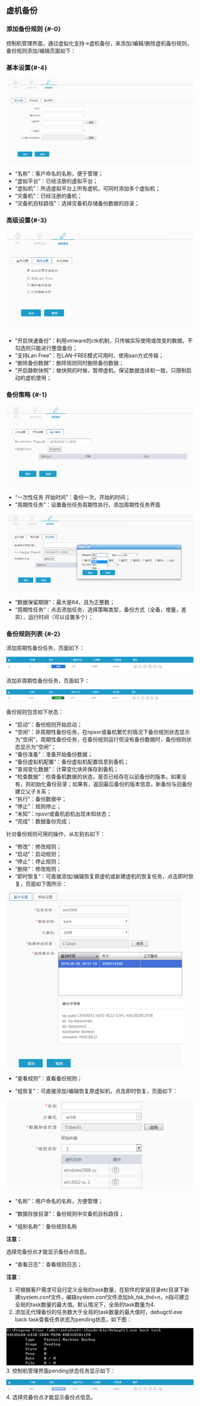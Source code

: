 ## 虚机备份

### 添加备份规则 {#-0}

控制机管理界面，通过虚拟化支持-&gt;虚机备份，来添加/编辑/删除虚机备份规则，备份规则添加/编辑页面如下：

### 基本设置{#-4}

![](/assets/V6.118042702.png)

*   “名称”：客户命名的名称，便于管理；
*   “虚拟平台”：已经注册的虚拟平台；
*   “虚拟机”：所选虚拟平台上所有虚机，可同时添加多个虚拟机；
*   “灾备机”：已经注册的备机；
*   “灾备机目标路径”：选择灾备机存储备份数据的目录；

### 高级设置{#-3}

![](/assets/V6.118042707.png)

* “开启快速备份”：利用vmware的ctk机制，只传输实际使用或改变的数据，不勾选则只能进行整盘备份；
* “支持Lan Free”：在LAN-FREE模式可用时，使用san方式传输；
* “删除备份数据”：删除规则同时删除备份数据；
* “开启静默快照”：做快照的时候，暂停虚机，保证数据连续和一致，只限制启动的虚机使用；

### 备份策略 {#-1}

![](/assets/V6.118042705.png)

* “一次性任务 开始时间”：备份一次，开始的时间；
* “周期性任务”：设置备份任务周期性执行，添加周期性任务界面

![说明: 1](/assets/V6.118042706.png)

* “数据保留期限”：最大是64，且为正整数；
* “周期性任务”：点击添加任务，选择策略类型，备份方式（全备，增量，差异），运行时间（可以设置多个）； 


### 备份规则列表 {#-2}

添加周期性备份任务，页面如下：

![说明: 1](/assets/V6.036298.png)

添加非周期性备份任务，页面如下：

![说明: 1](/assets/V6.036318.png)

备份规则包含如下状态：

*   “启动”：备份规则开始启动；
*   “空闲”：非周期性备份任务，在npsvr或备机繁忙的情况下备份规则状态显示为“空闲”，周期性备份任务，在备份规则运行但没有备份数据时，备份规则状态显示为“空闲”；
*   “备份准备”：准备开始备份数据；
*   “备份虚拟机配置”：备份虚拟机配置信息到备机；
*   “查询变化数据”：计算变化块并保存到备机；
*   “检查数据”：检查备机数据的状态，是否已经存在以前备份的版本，如果没有，则初始化备份目录；如果有，返回最后备份的版本信息，新备份与旧备份建立父子关系；
*   “执行”：备份数据中；
*   “停止”：规则停止；
*   “未知”：npsvr或备机宕机出现未知状态；
*   “完成”：数据备份完成；

针对备份规则可用的操作，从左到右如下：

*   “修改”：修改规则；
*   “启动”：启动规则；
*   “停止”：停止规则；
*   “删除”：修改规则；
*   “即时恢复”：可直接添加/编辑恢复原虚机或新建虚机的恢复任务，点击即时恢复，页面如下图所示：

![说明: 1](/assets/V6.036738.png)

* “查看规则”：查看备份规则；

* “组恢复”：可直接添加/编辑恢复原虚拟机，点击即时恢复，页面如下：

![说明: 1](/assets/V6.118042708.png)

* “名称”：用户命名的名称，方便管理；

* “数据存放目录”：备份规则中灾备机目标路径；

* “组别名称”：备份规则名称


**注意：**

选择完备份点才能显示备份点信息。

*   “查看日志”：查看规则日志；

**注意**：

1.  可根据客户需求可自行定义全局的task数量，在软件的安装目录etc目录下新建system.conf文件，编辑system.conf文件添加bk_tsk_thd=n，n指可建立全局的task数量的最大值。默认情况下，全局的task数量为4.
2.  添加无代理备份的任务数大于全局的task数量的最大值时，debugctl.exe back task查看任务状态为pending状态，如下图：

![说明: 3](/assets/V6.036973.png)
3.  控制机管理界面pending状态任务显示如下：

![说明: 2](/assets/V6.036999.png)
4.  选择完备份点才能显示备份点信息。